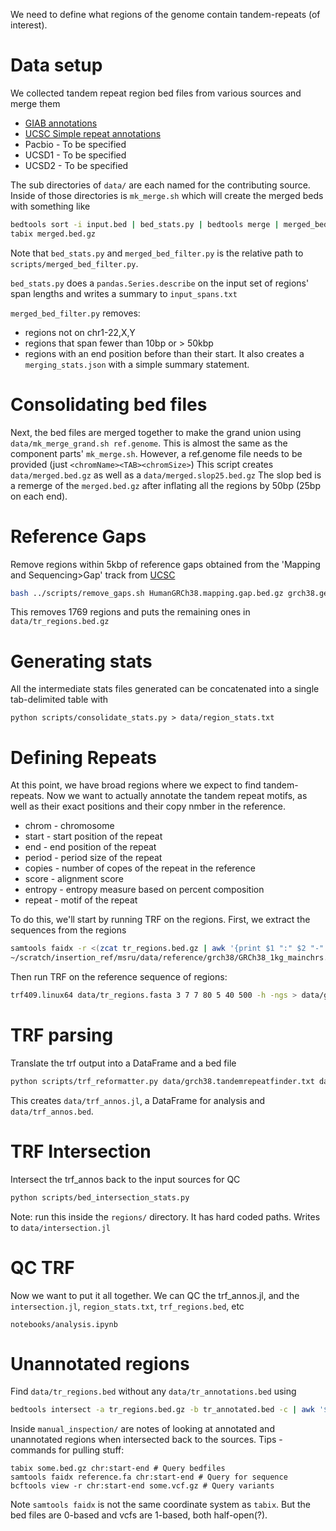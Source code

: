

We need to define what regions of the genome contain tandem-repeats (of interest).


Data setup
==========
We collected tandem repeat region bed files from various sources and merge them

* [GIAB annotations](https://ftp-trace.ncbi.nlm.nih.gov/ReferenceSamples/giab/release/genome-stratifications/v3.0/GRCh38/LowComplexity/)
* [UCSC Simple repeat annotations](https://genome.ucsc.edu/cgi-bin/hgTables?db=mm10&hgta_group=varRep&hgta_track=simpleRepeat&hgta_table=simpleRepeat&hgta_doSchema=describe+table+schema)
* Pacbio - To be specified
* UCSD1 - To be specified
* UCSD2 - To be specified

The sub directories of `data/` are each named for the contributing source. Inside of those directories is `mk_merge.sh`
which will create the merged beds with something like

```bash
bedtools sort -i input.bed | bed_stats.py | bedtools merge | merged_bed_filter.py | bgzip > merged.bed.gz
tabix merged.bed.gz
```

Note that `bed_stats.py` and `merged_bed_filter.py` is the relative path to `scripts/merged_bed_filter.py`. 

`bed_stats.py` does a `pandas.Series.describe` on the input set of regions' span lengths and writes a summary to `input_spans.txt`

`merged_bed_filter.py` removes:
* regions not on chr1-22,X,Y
* regions that span fewer than 10bp or > 50kbp
* regions with an end position before than their start. 
It also creates a `merging_stats.json` with a simple summary statement.

Consolidating bed files
=======================
Next, the bed files are merged together to make the grand union using `data/mk_merge_grand.sh ref.genome`. This is almost the same as
the component parts' `mk_merge.sh`. However, a ref.genome file needs to be provided (just `<chromName><TAB><chromSize>`) 
This script creates `data/merged.bed.gz` as well as a `data/merged.slop25.bed.gz` The slop bed is a remerge of the
`merged.bed.gz` after inflating all the regions by 50bp (25bp on each end).


Reference Gaps
==============
Remove regions within 5kbp of reference gaps obtained from the 'Mapping and Sequencing>Gap' track from 
[UCSC](https://genome.ucsc.edu/cgi-bin/hgTables)

```bash
bash ../scripts/remove_gaps.sh HumanGRCh38.mapping.gap.bed.gz grch38.genome merged.slop25.bed.gz
```
This removes 1769 regions and puts the remaining ones in `data/tr_regions.bed.gz`

Generating stats
================
All the intermediate stats files generated can be concatenated into a single tab-delimited table with
```
python scripts/consolidate_stats.py > data/region_stats.txt
```

Defining Repeats
================
At this point, we have broad regions where we expect to find tandem-repeats. Now we want to actually annotate the 
tandem repeat motifs, as well as their exact positions and their copy nmber in the reference.

* chrom - chromosome
* start - start position of the repeat
* end - end position of the repeat
* period - period size of the repeat
* copies - number of copes of the repeat in the reference
* score - alignment score
* entropy - entropy measure based on percent composition
* repeat - motif of the repeat

To do this, we'll start by running TRF on the regions. First, we extract the sequences from the regions

```bash
samtools faidx -r <(zcat tr_regions.bed.gz | awk '{print $1 ":" $2 "-" $3}')
~/scratch/insertion_ref/msru/data/reference/grch38/GRCh38_1kg_mainchrs.fa > tr_regions.fasta
```

Then run TRF on the reference sequence of regions:
```bash
trf409.linux64 data/tr_regions.fasta 3 7 7 80 5 40 500 -h -ngs > data/grch38.tandemrepeatfinder.txt
```

TRF parsing
===========
Translate the trf output into a DataFrame and a bed file

```bash
python scripts/trf_reformatter.py data/grch38.tandemrepeatfinder.txt data/trf_annos
```
This creates `data/trf_annos.jl`, a DataFrame for analysis and `data/trf_annos.bed`.

TRF Intersection
================
Intersect the trf_annos back to the input sources for QC

```bash
python scripts/bed_intersection_stats.py
```
Note: run this inside the `regions/` directory. It has hard coded paths. Writes to `data/intersection.jl`

QC TRF
======
Now we want to put it all together.
We can QC the trf_annos.jl, and the `intersection.jl`, `region_stats.txt`, `trf_regions.bed`, etc

`notebooks/analysis.ipynb`

Unannotated regions
===================
Find `data/tr_regions.bed` without any `data/tr_annotations.bed` using
```bash
bedtools intersect -a tr_regions.bed.gz -b tr_annotated.bed -c | awk '$4 == 0' > unannotated_regions.bed
```

Inside `manual_inspection/` are notes of looking at annotated and unannotated regions when intersected back to the
sources.
Tips - commands for pulling stuff:
```
tabix some.bed.gz chr:start-end # Query bedfiles
samtools faidx reference.fa chr:start-end # Query for sequence
bcftools view -r chr:start-end some.vcf.gz # Query variants
```
Note `samtools faidx` is not the same coordinate system as `tabix`. But the bed files are 0-based and vcfs are 1-based,
both half-open(?).
